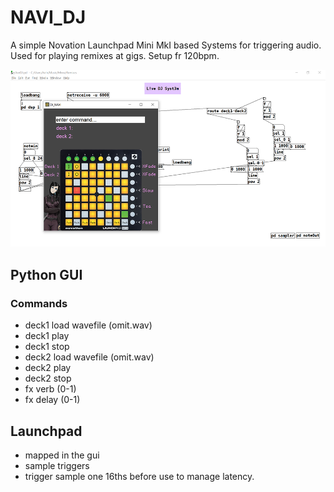 # NAVI_DJ
A simple Novation Launchpad Mini MkI based Systems for triggering audio.
Used for playing remixes at gigs. Setup fr 120bpm.

![screenshot](djnavi.png)

## Python GUI
### Commands
* deck1 load wavefile (omit.wav)
* deck1 play
* deck1 stop
* deck2 load wavefile (omit.wav)
* deck2 play
* deck2 stop
* fx verb (0-1)
* fx delay (0-1)

## Launchpad
* mapped in the gui
* sample triggers
* trigger sample one 16ths before use to manage latency.
